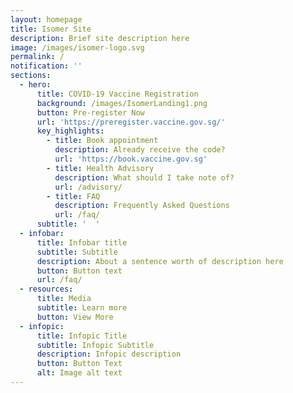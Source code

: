 ```yaml
---
layout: homepage
title: Isomer Site
description: Brief site description here
image: /images/isomer-logo.svg
permalink: /
notification: ''
sections:
  - hero:
      title: COVID-19 Vaccine Registration
      background: /images/IsomerLanding1.png
      button: Pre-register Now
      url: 'https://preregister.vaccine.gov.sg/'
      key_highlights:
        - title: Book appointment
          description: Already receive the code?
          url: 'https://book.vaccine.gov.sg'
        - title: Health Advisory
          description: What should I take note of?
          url: /advisory/
        - title: FAQ
          description: Frequently Asked Questions
          url: /faq/
      subtitle: '  '
  - infobar:
      title: Infobar title
      subtitle: Subtitle
      description: About a sentence worth of description here
      button: Button text
      url: /faq/
  - resources:
      title: Media
      subtitle: Learn more
      button: View More
  - infopic:
      title: Infopic Title
      subtitle: Infopic Subtitle
      description: Infopic description
      button: Button Text
      alt: Image alt text
---
```

